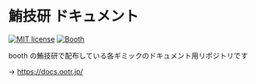 # 鮪技研 ドキュメント

[![MIT license](https://img.shields.io/badge/license-MIT-blue.svg)](https://github.com/o-tr/image-tab/blob/master/LICENSE)
[![Booth](https://img.shields.io/badge/BOOTH-c54245)](https://ootr.booth.pm/)

booth の鮪技研で配布している各ギミックのドキュメント用リポジトリです

→ https://docs.ootr.jp/
